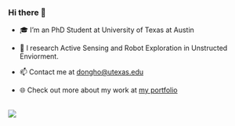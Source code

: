 ### Hi there 👋

<!--
**dokkev/dokkev** is a ✨ _special_ ✨ repository because its `README.md` (this file) appears on your GitHub profile.

Here are some ideas to get you started:

- 🔭 I’m currently working on ...
- 🌱 I’m currently learning ...
- 👯 I’m looking to collaborate on ...
- 🤔 I’m looking for help with ...
- 💬 Ask me about ...
- 📫 How to reach me: ...
- 😄 Pronouns: ...
- ⚡ Fun fact: ...
-->

- 🎓  I’m an PhD Student at University of Texas at Austin

- 🔭  I research Active Sensing and Robot Exploration in Unstructed Enviorment.

- 📫   Contact me at dongho@utexas.edu

- 🌐  Check out more about my work at <a href="https://dokkev.github.io/" target="_blank">my portfolio</a>

<br> 

<!-- <img src="https://github-readme-stats.vercel.app/api?username=dokkev&count_private=true&show_icons=true&theme=algolia"> -->
<img src="https://github-readme-stats.vercel.app/api/top-langs/?username=dokkev&theme=algolia&layout=compact">
